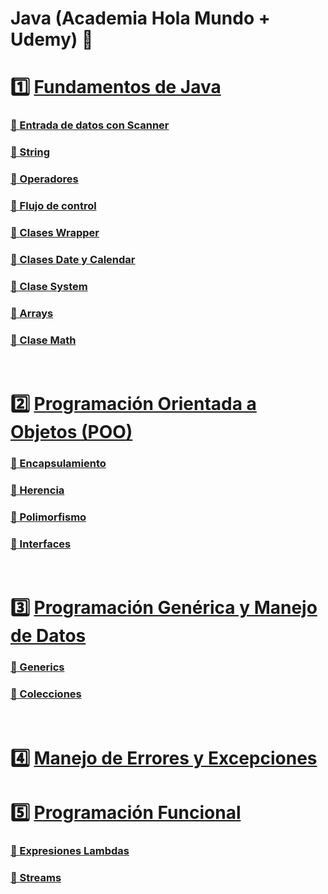 # Java (Academia Hola Mundo + Udemy) 🚀

# 1️⃣ [Fundamentos de Java](seccion1.md)

### [📌 Entrada de datos con Scanner](seccion1.md#-entrada-de-datos-con-scanner)
### [📌 String](seccion1.md#-string-cadenas)
### [📌 Operadores](seccion1.md#-operadores)
### [📌 Flujo de control](seccion1.md#-control-de-flujo)
### [📌 Clases Wrapper](seccion1.md#-clases-wrapper-de-envoltorio)
### [📌 Clases Date y Calendar](seccion1.md#-clases-date-y-calendar)
### [📌 Clase System](seccion1.md#-clase-system)
### [📌 Arrays](seccion1.md#-arreglos-arrays)
### [📌 Clase Math](seccion1.md#-clase-math-métodos-mas-utiles)

<br>

# 2️⃣ [Programación Orientada a Objetos (POO)](seccion2.md)

### [📌 Encapsulamiento](seccion2.md#-encapsulamiento)
### [📌 Herencia](seccion2.md#-herencia)
### [📌 Polimorfismo](seccion2.md#-polimorfismo)
### [📌 Interfaces](seccion2.md#-interfaces)

<br>

# 3️⃣ [Programación Genérica y Manejo de Datos](seccion3.md)

### [📌 Generics](seccion3.md#-generics-genericos)
### [📌 Colecciones](seccion3.md#-colecciones)

<br>

# 4️⃣ [Manejo de Errores y Excepciones](seccion4.md)

# 5️⃣ [Programación Funcional](seccion5.md)

### [📌 Expresiones Lambdas](seccion5.md#-expresiones-lambdas)
### [📌 Streams](seccion5.md#-streams)